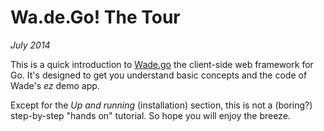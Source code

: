 # Wa.de.Go! The Tour
*July 2014*

This is a quick introduction to [Wade.go](https://github.com/phaikawl/wade) the client-side web framework for Go. It's designed to get you understand basic concepts and the code of Wade's *ez* demo app.

Except for the *Up and running* (installation) section, this is not a (boring?) step-by-step "hands on" tutorial. So hope you will enjoy the breeze.

